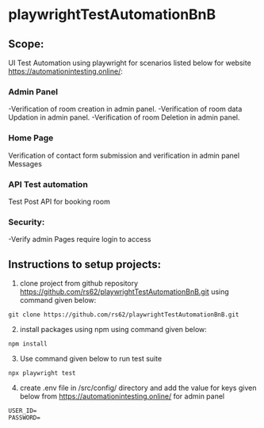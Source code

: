 # playwrightTestAutomationBnB
## Scope:

UI Test Automation using playwright for scenarios listed below for website https://automationintesting.online/:

### Admin Panel
-Verification of room creation in admin panel.
-Verification of room data Updation in admin panel.
-Verification of room Deletion in admin panel.

### Home Page
Verification of contact form submission and verification  in admin panel Messages

### API Test automation
Test Post API for booking room

### Security:
-Verify admin Pages require login to access


## Instructions to setup projects:

1. clone project from github repository https://github.com/rs62/playwrightTestAutomationBnB.git
using command given below:

``` 
git clone https://github.com/rs62/playwrightTestAutomationBnB.git
```

2. install packages using npm using command given below:
   
```
npm install
 ```

3. Use  command given below to run test suite
   
``` 
npx playwright test
```
4. create .env file in /src/config/ directory  and add the value for keys given below from https://automationintesting.online/ for admin panel
```
USER_ID=
PASSWORD=
 ```
